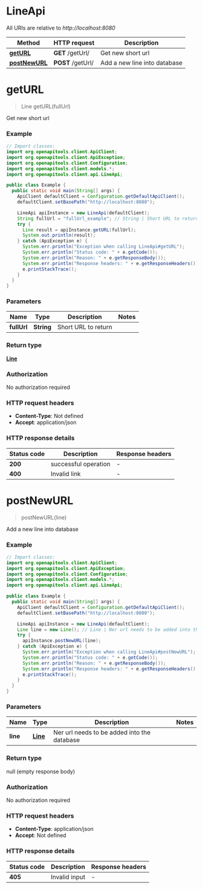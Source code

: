 # LineApi

All URIs are relative to *http://localhost:8080*

Method | HTTP request | Description
------------- | ------------- | -------------
[**getURL**](LineApi.md#getURL) | **GET** /getUrl/ | Get new short url
[**postNewURL**](LineApi.md#postNewURL) | **POST** /getUrl/ | Add a new line into database


<a name="getURL"></a>
# **getURL**
> Line getURL(fullUrl)

Get new short url

### Example
```java
// Import classes:
import org.openapitools.client.ApiClient;
import org.openapitools.client.ApiException;
import org.openapitools.client.Configuration;
import org.openapitools.client.models.*;
import org.openapitools.client.api.LineApi;

public class Example {
  public static void main(String[] args) {
    ApiClient defaultClient = Configuration.getDefaultApiClient();
    defaultClient.setBasePath("http://localhost:8080");

    LineApi apiInstance = new LineApi(defaultClient);
    String fullUrl = "fullUrl_example"; // String | Short URL to return
    try {
      Line result = apiInstance.getURL(fullUrl);
      System.out.println(result);
    } catch (ApiException e) {
      System.err.println("Exception when calling LineApi#getURL");
      System.err.println("Status code: " + e.getCode());
      System.err.println("Reason: " + e.getResponseBody());
      System.err.println("Response headers: " + e.getResponseHeaders());
      e.printStackTrace();
    }
  }
}
```

### Parameters

Name | Type | Description  | Notes
------------- | ------------- | ------------- | -------------
 **fullUrl** | **String**| Short URL to return |

### Return type

[**Line**](Line.md)

### Authorization

No authorization required

### HTTP request headers

 - **Content-Type**: Not defined
 - **Accept**: application/json

### HTTP response details
| Status code | Description | Response headers |
|-------------|-------------|------------------|
**200** | successful operation |  -  |
**400** | Invalid link |  -  |

<a name="postNewURL"></a>
# **postNewURL**
> postNewURL(line)

Add a new line into database

### Example
```java
// Import classes:
import org.openapitools.client.ApiClient;
import org.openapitools.client.ApiException;
import org.openapitools.client.Configuration;
import org.openapitools.client.models.*;
import org.openapitools.client.api.LineApi;

public class Example {
  public static void main(String[] args) {
    ApiClient defaultClient = Configuration.getDefaultApiClient();
    defaultClient.setBasePath("http://localhost:8080");

    LineApi apiInstance = new LineApi(defaultClient);
    Line line = new Line(); // Line | Ner url needs to be added into the database
    try {
      apiInstance.postNewURL(line);
    } catch (ApiException e) {
      System.err.println("Exception when calling LineApi#postNewURL");
      System.err.println("Status code: " + e.getCode());
      System.err.println("Reason: " + e.getResponseBody());
      System.err.println("Response headers: " + e.getResponseHeaders());
      e.printStackTrace();
    }
  }
}
```

### Parameters

Name | Type | Description  | Notes
------------- | ------------- | ------------- | -------------
 **line** | [**Line**](Line.md)| Ner url needs to be added into the database |

### Return type

null (empty response body)

### Authorization

No authorization required

### HTTP request headers

 - **Content-Type**: application/json
 - **Accept**: Not defined

### HTTP response details
| Status code | Description | Response headers |
|-------------|-------------|------------------|
**405** | Invalid input |  -  |

